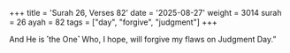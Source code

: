 +++
title = 'Surah 26, Verses 82'
date = '2025-08-27'
weight = 3014
surah = 26
ayah = 82
tags = ["day", "forgive", "judgment"]
+++

And He is ˹the One˺ Who, I hope, will forgive my flaws on Judgment Day.”
